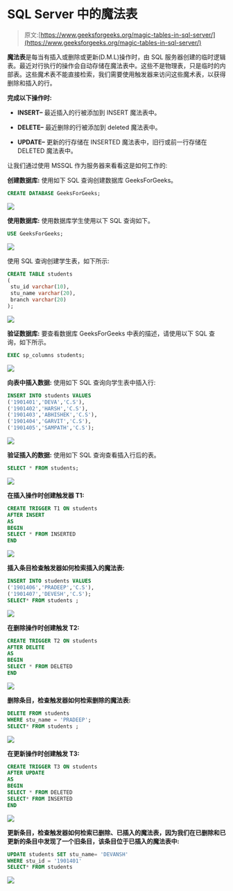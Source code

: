 # SQL Server 中的魔法表

> 原文:[https://www.geeksforgeeks.org/magic-tables-in-sql-server/](https://www.geeksforgeeks.org/magic-tables-in-sql-server/)

**魔法表**是每当有插入或删除或更新(D.M.L)操作时，由 SQL 服务器创建的临时逻辑表。最近对行执行的操作会自动存储在魔法表中。这些不是物理表，只是临时的内部表。这些魔术表不能直接检索，我们需要使用触发器来访问这些魔术表，以获得删除和插入的行。

**完成以下操作时:**

*   **INSERT–**
    最近插入的行被添加到 INSERT 魔法表中。

*   **DELETE–**
    最近删除的行被添加到 deleted 魔法表中。

*   **UPDATE–**
    更新的行存储在 INSERTED 魔法表中，旧行或前一行存储在 DELETED 魔法表中。

让我们通过使用 MSSQL 作为服务器来看看这是如何工作的:

**创建数据库:**
使用如下 SQL 查询创建数据库 GeeksForGeeks。

```sql
CREATE DATABASE GeeksForGeeks;
```

![](img/2ca6bf861b7a5e2f8175e40f3d3aef3b.png)

**使用数据库:**
使用数据库学生使用以下 SQL 查询如下。

```sql
USE GeeksForGeeks;
```

![](img/ec49bf01ae09e03320f7b7af79a6abdb.png)

使用 SQL 查询创建学生表，如下所示:

```sql
CREATE TABLE students
( 
 stu_id varchar(10),
 stu_name varchar(20),
 branch varchar(20)
);
```

![](img/cd3f0cb07d784c75f401b1dc2b79649c.png)

**验证数据库:**
要查看数据库 GeeksForGeeks 中表的描述，请使用以下 SQL 查询，如下所示。

```sql
EXEC sp_columns students;
```

![](img/15ddf474d1a82b59dbe5328ec14ceecd.png)

**向表中插入数据:**
使用如下 SQL 查询向学生表中插入行:

```sql
INSERT INTO students VALUES
('1901401','DEVA','C.S'),
('1901402','HARSH','C.S'),
('1901403','ABHISHEK','C.S'),
('1901404','GARVIT','C.S'),
('1901405','SAMPATH','C.S');
```

![](img/36b68faee560cc636d84289636b2e48b.png)

**验证插入的数据:**
使用如下 SQL 查询查看插入行后的表。

```sql
SELECT * FROM students;
```

![](img/f211d5c4977b38d571033c951a85be4c.png)

**在插入操作时创建触发器 T1:**

```sql
CREATE TRIGGER T1 ON students
AFTER INSERT
AS
BEGIN
SELECT * FROM INSERTED
END
```

![](img/ee0ef820960a56cdb5c14f0529271031.png)

**插入条目检查触发器如何检索插入的魔法表:**

```sql
INSERT INTO students VALUES
('1901406','PRADEEP','C.S'),
('1901407','DEVESH','C.S');
SELECT* FROM students ;
```

![](img/9f19d669a641f275bdbdba8fa1048db5.png)

**在删除操作时创建触发 T2:**

```sql
CREATE TRIGGER T2 ON students
AFTER DELETE
AS
BEGIN
SELECT * FROM DELETED
END
```

![](img/dae4917627271317ec561490d8d05e86.png)

**删除条目，检查触发器如何检索删除的魔法表:**

```sql
DELETE FROM students
WHERE stu_name = 'PRADEEP';
SELECT* FROM students ;
```

![](img/cdf61a427f24b34c524bd92e10cd467d.png)

**在更新操作时创建触发 T3:**

```sql
CREATE TRIGGER T3 ON students
AFTER UPDATE
AS
BEGIN
SELECT * FROM DELETED
SELECT* FROM INSERTED 
END
```

![](img/8331440c37422f2867ff59e3f07f676c.png)

**更新条目，检查触发器如何检索已删除、已插入的魔法表，因为我们在已删除和已更新的条目中发现了一个旧条目，该条目位于已插入的魔法表中:**

```sql
UPDATE students SET stu_name= 'DEVANSH' 
WHERE stu_id = '1901401'
SELECT* FROM students
```

![](img/26dd31522f7b1bb2f023349bdf2ef629.png)